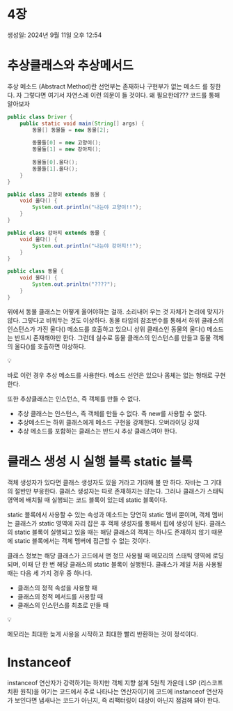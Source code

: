 # 4장

생성일: 2024년 9월 11일 오후 12:54

# 추상클래스와 추상메서드

추상 메소드 (Abstract Method)란 선언부는 존재하나 구현부가 없는 메소드 를 칭한다. 자 그렇다면 여기서 자연스레 이런 의문이 들 것이다. 왜 필요한데??? 코드를 통해 알아보자

```java
public class Driver {
	public static void main(String[] args) {
		동물[] 동물들 = new 동물[2];
		
		동물들[0] = new 고양이();
		동물들[1] = new 강아지();
		
		동물들[0].울다();
		동물들[1].울다();
	}
}

public class 고양이 extends 동물 {
	void 울다() {
		System.out.println("나는야 고양이!!");
	}
}

public class 강아지 extends 동물 {
	void 울다() {
		System.out.println("나는야 강아지!!");
	}
}

public class 동물 {
	void 울다() {
		System.out.prinltn("????");
	}
}
```

위에서 동물 클래스는 어떻게 울어야하는 걸까. 소리내어 우는 것 자체가 논리에 맞지가 않다. 그렇다고 비워두는 것도 이상하다. 동물 타입의 참조변수를 통해서 하위 클래스의 인스턴스가 가진 울다() 메소드를 호출하고 있으니 상위 클래스인 동물의 울다() 메소드는 반드시 존재해야만 한다. 그런데 실수로 동물 클래스의 인스턴스를 만들고 동물 객체의 울다()를 호출하면 이상하다. 

<aside>
💡

바로 이런 경우 추상 메소드를 사용한다. 메소드 선언은 있으나 몸체는 없는 형태로 구현한다.

</aside>

또한 추상클래스는 인스턴스, 즉 객체를 만들 수 없다.

- 추상 클래스는 인스턴스, 즉 객체를 만들 수 없다. 즉 new를 사용할 수 없다.
- 추상메소드는 하위 클래스에게 메소드 구현을 강제한다. 오버라이딩 강제
- 추상 메소드를 포함하는 클래스는 반드시 추상 클래스여야 한다.

# 클래스 생성 시 실행 블록 static 블록

객체 생성자가 있다면 클래스 생성자도 있을 거라고 기대해 볼 만 하다. 자바는 그 기대의 절반만 부응한다. 클래스 생성자는 따로 존재하지는 않는다. 그러나 클래스가 스태틱 영역에 배치될 때 실행되는 코드 블록이 있는데 static 블록이다. 

static 블록에서 사용할 수 있는 속성과 메소드는 당연히 static 멤버 뿐이며, 객체 멤버는 클래스가 static 영역에 자리 잡은 후 객체 생성자를 통해서 힙에 생성이 된다. 클래스의 static 블록이 실행되고 있을 때는 해당 클래스의 객체는 하나도 존재하지 않기 때문에 static 블록에서는 객체 멤버에 접근할 수 없는 것이다. 

클래스 정보는 해당 클래스가 코드에서 맨 청므 사용될 때 메모리의 스태틱 영역에 로딩되며, 이때 단 한 번 해당 클래스의 static 블록이 실행된다. 클래스가 제일 처음 사용될 때는 다음 세 가지 경우 중 하나다.

- 클래스의 정적 속성을 사용할 때
- 클래스의 정적 메서드를 사용할 때
- 클래스의 인스턴스를 최초로 만들 때

<aside>
💡

메모리는 최대한 늦게 사용을 시작하고 최대한 빨리 반환하는 것이 정석이다.

</aside>

# Instanceof

instanceof 연산자가 강력하기는 하지만 객체 지향 설계 5원칙 가운데 LSP (리스코프 치환 원칙)을 어기는 코드에서 주로 나타나는 연산자이기에 코드에 instanceof 연산자가 보인다면 냄새나는 코드가 아닌지, 즉 리팩터링이 대상이 아닌지 점검해 봐야 한다.